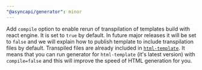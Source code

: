 ```yaml
---
"@asyncapi/generator": minor
---
```


Add `compile` option to enable rerun of transpilation of templates build with react engine. It is set to `true` by default. In future major releases it will be set to `false` and we will explain how to publish template to include transpilation files by default. Transpiled files are already included in [`html-template`](https://github.com/asyncapi/html-template/pull/575). It means that you can run generator for `html-template` (it's latest version) with `compile=false` and this will improve the speed of HTML generation for you.
